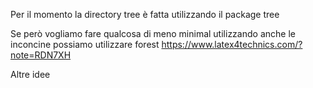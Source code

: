 Per il momento la directory tree è fatta utilizzando il package tree

Se però vogliamo fare qualcosa di meno minimal utilizzando anche le inconcine possiamo utilizzare forest https://www.latex4technics.com/?note=RDN7XH

Altre idee
